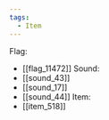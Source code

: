 ```yaml
---
tags:
  - Item
---
```

Flag:
- [[flag_11472]]
Sound:
- [[sound_43]]
- [[sound_17]]
- [[sound_44]]
Item:
- [[item_518]]
